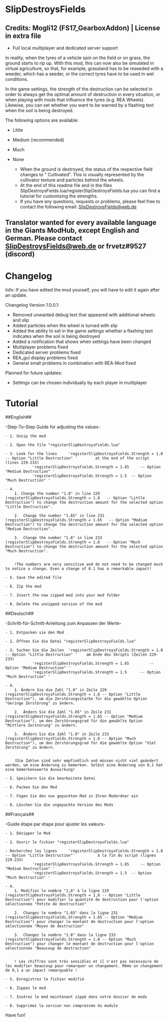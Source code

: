 # SlipDestroysFields
## Credits: Mogli12 (FS17_GearboxAddon) | License in extra file ##

- Full local multiplayer and dedicated server support

In reality, when the tyres of a vehicle spin on the field or on grass, the ground starts to rip up. With this mod, this can now also be simulated in virtual agriculture, so that, for example, grassland has to be reseeded with a weeder, which has a seeder, or the correct tyres have to be used in wet conditions.

In the game settings, the strength of the destruction can be selected in order to always get the optimal amount of destruction in every situation, or when playing with mods that influence the tyres (e.g. REA Wheels).
Likewise, you can set whether you want to be warned by a flashing text when the soil is being destroyed.

The following options are available:

- Little
- Medium (recommended)
- Much
- None

  - When the ground is destroyed, the status of the respective field changes to " Cultivated". This is visually represented by the cultivator texture and particles behind the wheels.
  - At the end of this readme file and in the files SlipDestroysFields.lua/registerSlipDestroysFields.lua you can find a tutorial for customising the strengths.
  - If you have any questions, requests or problems, please feel free to contact the following email: SlipDestroysFields@web.de

## Translator wanted for every available language in the Giants ModHub, except English and German. Please contact SlipDestroysFields@web.de or frvetz#9527 (discord) ##


# Changelog
Info: If you have edited the mod yourself, you will have to edit it again after an update.
 
Changelog Version 1.0.0.1:
- Removed unwanted debug text that appeared with additional wheels and slip
- Added particles when the wheel is turned with slip
- Added the ability to set in the game settings whether a flashing text indicates when the soil is being destroyed
- Added a notification that shows when settings have been changed
- Multiplayer problems fixed
- Dedicated server problems fixed
- REA_gui display problems fixed 
- General small problems in combination with REA-Mod fixed

Planned for future updates:
- Settings can be chosen individually by each player in multiplayer



# Tutorial

##English##

-Step-To-Step Guide for adjusting the values-

	- 1. Unzip the mod

	- 2. Open the file "registerSlipDestroysFields.lua"

	- 3. Look for the lines 	'registerSlipDestroysFields.Strength = 1.8		-- Option "Little Destruction" '		at the end of the script (lines 229-233)
				'registerSlipDestroysFields.Strength = 1.65 	-- Option "Medium Destruction" '
				'registerSlipDestroysFields.Strength = 1.5 	-- Option "Much Destruction" '

	- 4. 
		1. Change the number "1.8" in line 229      (registerSlipDestroysFields.Strength = 1.8   -- Option "Little Destruction") to change the destruction amount for the selected option "Little Destruction".

		2.  Change the number "1.65" in line 231      (registerSlipDestroysFields.Strength = 1.65   -- Option "Medium Destruction") to change the destruction amount for the selected option "Medium Destruction".

		3.  Change the number "1.8" in line 233      (registerSlipDestroysFields.Strength = 1.8   -- Option "Much Destruction") to change the destruction amount for the selected option "Much Destruction".


		!The numbers are very sensitive and do not need to be changed much to notice a change. Even a change of 0.1 has a remarkable impact!

	- 5. Save the edited file
	
	- 6. Zip the mod
	
	- 7. Insert the now zipped mod into your mod folder
	
	- 8. Delete the unzipped version of the mod


##Deutsch##

-Schritt-für-Schritt-Anleitung zum Anpassen der Werte-

	- 1. Entpacken sie den Mod
	
	- 2. Öffnen Sie die Datei "registerSlipDestroysFields.lua"

	- 3. Suchen Sie die Zeilen 	'registerSlipDestroysFields.Strength = 1.8 		-- Option "Little Destruction" ' 	am Ende des Skripts (Zeilen 229-233)
				'registerSlipDestroysFields.Strength = 1.65 		-- Option "Medium Destruction" '
				'registerSlipDestroysFields.Strength = 1.5 		-- Option "Much Destruction" '
	
	- 4. 
		1. Ändern Sie die Zahl "1.8" in Zeile 229 (registerSlipDestroysFields.Strength = 1.8 -- Option "Little Destruction"), um die Zerstörungsstärke für die gewählte Option "Geringe Zerstörung" zu ändern.

		2.  Ändern Sie die Zahl "1.65" in Zeile 231 (registerSlipDestroysFields.Strength = 1.65 -- Option "Medium Destruction"), um den Zerstörungsgrad für die gewählte Option "Mittlere Zerstörung" zu ändern.

		3.  Ändern Sie die Zahl "1.8" in Zeile 233 (registerSlipDestroysFields.Strength = 1.8 -- Option "Much Destruction"), um den Zerstörungsgrad für die gewählte Option "Viel Zerstörung" zu ändern.


		!Die Zahlen sind sehr empfindlich und müssen nicht viel geändert werden, um eine Änderung zu bemerken. Selbst eine Änderung von 0,1 hat eine bemerkenswerte Auswirkung!

	- 5. Speichern Sie die bearbeitete Datei
	
	- 6. Packen Sie den Mod
	
	- 7. Fügen Sie den nun gepackten Mod in Ihren Modordner ein
	
	- 8. Löschen Sie die ungepackte Version des Mods


##Français##

-Guide étape par étape pour ajuster les valeurs-

	- 1. Dézipper le Mod

	- 2. Ouvrir le fichier "registerSlipDestroysFields.lua"

	- Recherchez les lignes 	'registerSlipDestroysFields.Strength = 1.8 	-- Option "Little Destruction"'			 à la fin du script (lignes 229-233)
				'registerSlipDestroysFields.Strength = 1.65 	-- Option "Medium Destruction" '
				'registerSlipDestroysFields.Strength = 1.5 	-- Option "Much Destruction" '

	- 4. 
		1. Modifiez le nombre "1,8" à la ligne 229 (registerSlipDestroysFields.Strength = 1,8 -- Option "Little Destruction") pour modifier la quantité de destruction pour l'option sélectionnée "Petite de destruction"

		2.  Changez le nombre "1.65" dans la ligne 231 (registerSlipDestroysFields.Strength = 1.65 -- Option "Medium Destruction") pour changer le montant de destruction pour l'option sélectionnée "Moyen de destruction"

		3.  Changez le nombre "1.8" dans la ligne 233 (registerSlipDestroysFields.Strength = 1.8 -- Option "Much Destruction") pour changer le montant de destruction pour l'option sélectionnée "Beaucoup de destruction"


		! Les chiffres sont très sensibles et il n'est pas nécessaire de les modifier beaucoup pour remarquer un changement. Même un changement de 0,1 a un impact remarquable !

	- 5. Enregistrez le fichier modifié
	
	- 6. Zippez le mod
	
	- 7. Insérez le mod maintenant zippé dans votre dossier de mods
	
	- 8. Supprimez la version non compressée du module


Have fun!